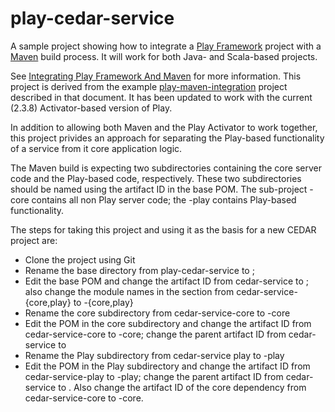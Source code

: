 # play-cedar-service

A sample project showing how to integrate a [Play Framework](http://www.playframework.com/) project with a [Maven](http://maven.apache.org/) build process. 
It will work for both Java- and Scala-based projects.

See [Integrating Play Framework And Maven](http://orrsella.com/2014/02/25/integrating-play-framework-and-maven/) for more information.
This project is derived from the example [play-maven-integration](https://github.com/orrsella/play-maven-integration) project described in that document.
It has been updated to work with the current (2.3.8) Activator-based version of Play.

In addition to allowing both Maven and the Play Activator to work together, this project privides an approach for separating 
the Play-based functionality of a service from it core application logic. 

The Maven build is expecting two subdirectories containing the core server code and the Play-based code, respectively.
These two subdirectories should be named using the artifact ID in the base POM.
The sub-project <artifactId>-core contains all non Play server code; the <artifactId>-play contains Play-based functionality.

The steps for taking this project and using it as the basis for a new CEDAR project are:

* Clone the project using Git
* Rename the base directory from play-cedar-service to <new-service>;
* Edit the base POM and change the artifact ID from cedar-service to <new-service>;
  also change the module names in the <modules> section from cedar-service-{core,play} to <new-service>-{core,play}
* Rename the core subdirectory from cedar-service-core to <new-service>-core
* Edit the POM in the core subdirectory and change the artifact ID from cedar-service-core to <new-service>-core;
  change the parent artifact ID from cedar-service to <new-service>
* Rename the Play subdirectory from cedar-service play to <new-service>-play
* Edit the POM in the Play subdirectory and change the artifact ID from cedar-service-play to <new-service>-play;
  change the parent artifact ID from cedar-service to <new-service>. Also change the artifact ID of the core
  dependency from cedar-service-core to <new-service>-core.

